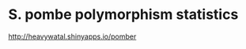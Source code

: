 S. pombe polymorphism statistics
================================================================================

http://heavywatal.shinyapps.io/pomber
